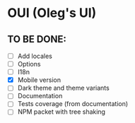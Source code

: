# OUI (Oleg's UI)

## TO BE DONE:
- [ ] Add locales
- [ ] Options
- [ ] I18n
- [x] Mobile version
- [ ] Dark theme and theme variants
- [ ] Documentation
- [ ] Tests coverage (from documentation)
- [ ] NPM packet with tree shaking